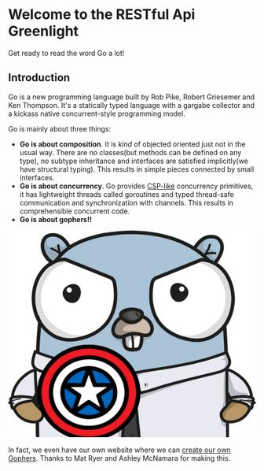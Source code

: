 # Welcome to the RESTful Api Greenlight

Get ready to read the word Go a lot!

## Introduction
Go is a new programming language built by Rob Pike, Robert Griesemer and Ken Thompson. It's a statically typed language with a gargabe collector and a kickass native concurrent-style programming model.

Go is mainly about three things:
* **Go is about composition**. It is *kind* of objected oriented just not in the usual way. There are no classes(but methods can be defined on any type), no subtype inheritance and interfaces are satisfied implicitly(we have structural typing). This results in simple pieces connected by small interfaces.
* **Go is about concurrency**. Go provides [CSP-like](https://en.wikipedia.org/wiki/Communicating_sequential_processes) concurrency primitives, it has lightweight threads called goroutines and typed thread-safe communication and synchronization with channels. This results in comprehensible concurrent code.
* **Go is about gophers!!**

![gopher](/docs/img/gopher.png)

In fact, we even have our own website where we can [create our own Gophers](http://gopherize.me/). Thanks to Mat Ryer and Ashley McNamara for making this.

